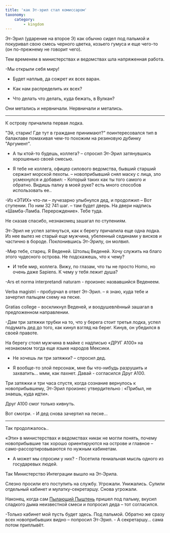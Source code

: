 ```yaml
---
title: 'как Эт-эрил стал комиссаром'
taxonomy:
    category:
        - kingdom
---
```


Эт-Эрил (ударение на второе Э) как обычно сидел под пальмой и покуривал свою смесь черного цветка, козьего гумуса и еще чего-то (он по-прежнему не говорит чего).

Тем временем в министерствах и ведомствах шла напряженная работа.

-Мы открыли себя миру!

- Будет наплыв, да сожрет их всех варан.

- Как нам распределить их всех?

- Что делать что делать, куда бежать, в Вулкан?

Они метались и нервничали. Нервничали и метались.

***
К острову причалила первая лодка.

"Эй, старик! Где тут в граждане принимают?" поинтересовался тип в балаклаве помахивая чем-то похожим на резиновую дубинку "Аргумент".

- А ты ктой-то будешь, коллега? – спросил Эт-Эрил затянувшись хорошенько своей смесью.

- Я тебе не коллега, офицер силового ведомства, бывший старший сержант морской пехоты. – новоприбывший снял маску с лица, зло усмехнулся и добавил: - Который таких как ты того самого и обратно. Видишь палку в моей руке? есть много способов использовать ее..

-Из «ЭТИХ» что-ли – лучезарно улыбнулся дед, и продолжил – Вот ступении. По ним 32 741 шаг. – там будет дверь. На двери надпись «Шамба-Ламба. Перерождение». Тебе туда.

Не сказав спасибо, незнакомец зашагал по ступениям.

Эт-Эрил не успел затянуться, как к берегу причалила еще одна лодка. Из нее вылез не старый еще мужчина, убеленный сединами у висков и частично в бороде. Поклонившись Эт-Эрилу, он молвил.

-Мир тебе, старец. Я Веденей. Штольц Веденей. Хочу служить на благо этого чудесного острова. Не подскажешь, что к чему?

- И тебе мир, коллега. Вижу, по глазам, что ты не просто Homo, но очень даже Sapiens. К чему у тебя лежит душа?

-Ars et norma interpretandi naturam - произнес назвавшийся Веденеем.

Verba magistri – пробурчал в ответ Эт-Эрил. – я знаю, куда тебе и зачертил пальцем схему на песке.

Gratias college – воскликнул Веденей, и воодушевлённый зашагал в предложенном направлении.

-Дам три затяжки трубки на то, что у берега стоит третья лодка, успел подумать дед до того, как кинул взгляд на берег. Кинув, он убедился в своей правоте.

На берегу стоял мужчина в майке с надписью «ДРУГ А100» на незнакомом тогда еще языке народов Мексики.

- Не хочешь ли три затяжки? – спросил дед.

- Я вообще-то злой персонаж, мне бы что-нибудь разрушить и захватить... ммм, как пахнет. Давай - согласился Друг А100.

Три затяжки и три часа спустя, когда сознание вернулось к новоприбывшему, Эт-Эрил произнес утвердительно : «Прибыл, не знаешь, куда идти».

Друг А100 смог только кивнуть.

Вот смотри. - И дед снова зачертил на песке…

***
Так продолжалось..

«Эти» в министерствах и ведомствах никак не могли понять, почему новоприбывшие так хорошо ориентируются на острове и главное – само-рассортировываются по нужным кабинетам.

- А может мы спросим у них? - Посетила гениальная мысль одного из государевых людей.

Так Министерство Интеграции вышло на Эт-Эрила.

Слезно просили его поступить на службу. Угрожали. Унижались. Сулили отдельный кабинет и мулатку-секретаршу. Снова угрожали.

Наконец, когда сам [Пылающий Пыштень](http://lambopedia.ru/svyashennoe-korolevstvo-lambotero/lyudi/korol-alshubarot) пришел под пальму, вкусил сладкого дыма неизвестной смеси и попросил деда – тот согласился.

-Только кабинет мой пусть будет здесь. Под пальмой. Обратно же сразу всех новоприбывших видно – попросил Эт-Эрил. - А секретаршу… сама потом приплывёт.